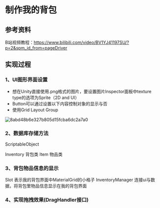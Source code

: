 # 制作我的背包
## 参考资料

B站视频教程：https://www.bilibili.com/video/BV1YJ41197SU/?p=2&spm_id_from=pageDriver

## 实现过程
### 1、UI图形界面设置
* 想在Unity直接使用.png格式的图片，要设置图片Inspector面板中texture type的选项为Sprite（2D and UI）
* Button可以通过设置以下内容控制对象的显示与否
* 使用Grid Layout Group

![8abd48b6e327b805d15fcba6dc2a7a0](https://user-images.githubusercontent.com/68037461/126873534-db447df4-9570-47b6-ba12-3d4683da9d1d.png)

### 2、数据库存储方法

ScriptableObject

Inventory 背包类
Item 物品类

### 3、背包物品信息的显示

Slot 表示我的背包界面中MaterialGrid的小格子
InventoryManager 连接ui与数据，将背包里物品信息显示在我的背包界面

### 4、实现拖拽效果(DragHandler接口)
